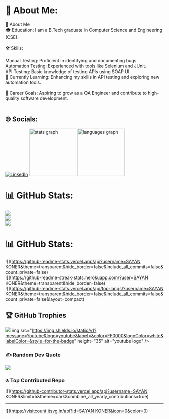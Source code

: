 # 💫 About Me:
👋 About Me<br>🎓 Education: I am a B.Tech graduate in Computer Science and Engineering (CSE).<br><br>🛠️ Skills:<br><br>Manual Testing: Proficient in identifying and documenting bugs.<br>Automation Testing: Experienced with tools like Selenium and JUnit.<br>API Testing: Basic knowledge of testing APIs using SOAP UI.<br>🌱 Currently Learning: Enhancing my skills in API testing and exploring new automation tools.<br><br>💼 Career Goals: Aspiring to grow as a QA Engineer and contribute to high-quality software development.<br><br>
## 🌐 Socials:
[![LinkedIn](https://img.shields.io/badge/LinkedIn-%230077B5.svg?logo=linkedin&logoColor=white)](https://linkedin.com/in/www.linkedin.com/in/sayan-koner-bb8097192) 
<img src="https://github-readme-stats.vercel.app/api?username=maurodesouza&hide_title=false&hide_rank=false&show_icons=true&include_all_commits=true&count_private=true&disable_animations=false&theme=dracula&locale=en&hide_border=false" height="150" alt="stats graph"  />
  <img src="https://github-readme-stats.vercel.app/api/top-langs?username=maurodesouza&locale=en&hide_title=false&layout=compact&card_width=320&langs_count=5&theme=dracula&hide_border=false" height="150" alt="languages graph"  />
# 📊 GitHub Stats:
![](https://github-readme-stats.vercel.app/api?username=sayankoner&theme=dark&hide_border=false&include_all_commits=false&count_private=false)<br/>
![](https://github-readme-streak-stats.herokuapp.com/?user=sayankoner&theme=dark&hide_border=false)<br/>
![](https://github-readme-stats.vercel.app/api/top-langs/?username=sayankoner&theme=dark&hide_border=false&include_all_commits=false&count_private=false&layout=compact)

 
# 📊 GitHub Stats:
![](https://github-readme-stats.vercel.app/api?username=SAYAN KONER&theme=transparent&hide_border=false&include_all_commits=false&count_private=false)<br/>
![](https://github-readme-streak-stats.herokuapp.com/?user=SAYAN KONER&theme=transparent&hide_border=false)<br/>
![](https://github-readme-stats.vercel.app/api/top-langs/?username=SAYAN KONER&theme=transparent&hide_border=false&include_all_commits=false&count_private=false&layout=compact)

## 🏆 GitHub Trophies
![](https://github-profile-trophy.vercel.app/?username=sayankoner&theme=radical&no-frame=false&no-bg=true&margin-w=4)
img src="https://img.shields.io/static/v1?message=Youtube&logo=youtube&label=&color=FF0000&logoColor=white&labelColor=&style=for-the-badge" height="35" alt="youtube logo"  />
  


### ✍️ Random Dev Quote
![](https://quotes-github-readme.vercel.app/api?type=horizontal&theme=radical)

### 🔝 Top Contributed Repo
![](https://github-contributor-stats.vercel.app/api?username=SAYAN KONER&limit=5&theme=dark&combine_all_yearly_contributions=true)

---
[![](https://visitcount.itsvg.in/api?id=SAYAN KONER&icon=0&color=0)](https://visitcount.itsvg.in)

<!-- Proudly created with GPRM ( https://gprm.itsvg.in ) -->

